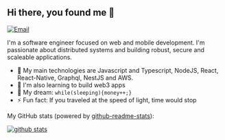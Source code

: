 ## Hi there, you found me 👋

[![Email](https://img.shields.io/badge/-Email-E8453C?style=flat-square&logo=Gmail&logoColor=white)](mailto:alphaxsalt@gmail.com)


I'm a software engineer focused on web and mobile development. I'm passionate about distributed systems and building robust, secure and scaleable applications.

- 🔭 My main technologies are Javascript and Typescript, NodeJS, React, React-Native, Graphql, NestJS and AWS.
- 🚀 I'm also learning to build web3 apps
- 🌭 My dream: `while(sleeping){money++;}`
- ⚡ Fun fact: If you traveled at the speed of light, time would stop

My GitHub stats (powered by [github-readme-stats](https://github.com/anuraghazra/github-readme-stats)):

[![github stats](https://github-readme-stats.vercel.app/api?username=alphaofficial&show_icons=true&hide_title=true&hide_border=true)](https://alphaofficial.github.io)
